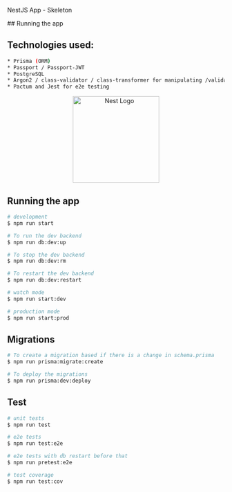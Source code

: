 <p>
  NestJS App - Skeleton
</p>
## Running the app

## Technologies used:

```bash
* Prisma (ORM)
* Passport / Passport-JWT
* PostgreSQL
* Argon2 / class-validator / class-transformer for manipulating /validating data
* Pactum and Jest for e2e testing
```

<p align="center">
  <a href="http://nestjs.com/" target="blank"><img src="https://nestjs.com/img/logo-small.svg" width="200" alt="Nest Logo" /></a>
</p>

## Running the app

```bash
# development
$ npm run start

# To run the dev backend
$ npm run db:dev:up

# To stop the dev backend
$ npm run db:dev:rm

# To restart the dev backend
$ npm run db:dev:restart

# watch mode
$ npm run start:dev

# production mode
$ npm run start:prod
```

## Migrations

```bash
# To create a migration based if there is a change in schema.prisma
$ npm run prisma:migrate:create

# To deploy the migrations
$ npm run prisma:dev:deploy

```

## Test

```bash
# unit tests
$ npm run test

# e2e tests
$ npm run test:e2e

# e2e tests with db restart before that
$ npm run pretest:e2e

# test coverage
$ npm run test:cov
```
